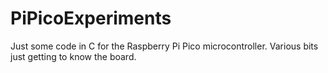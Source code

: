 # PiPicoExperiments
Just some code in C for the Raspberry Pi Pico microcontroller. Various bits just getting to know the board.
